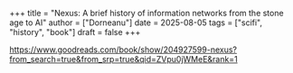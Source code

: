 +++
title = "Nexus: A brief history of information networks from the stone age to AI"
author = ["Dorneanu"]
date = 2025-08-05
tags = ["scifi", "history", "book"]
draft = false
+++

<https://www.goodreads.com/book/show/204927599-nexus?from_search=true&from_srp=true&qid=ZVpu0jWMeE&rank=1>
